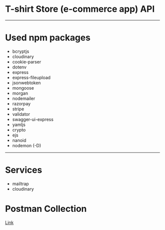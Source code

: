 # T-shirt Store (e-commerce app) API

---

# Used npm packages

- bcryptjs
- cloudinary
- cookie-parser
- dotenv
- express
- express-fileupload
- jsonwebtoken
- mongoose
- morgan
- nodemailer
- razorpay
- stripe
- validator
- swagger-ui-express
- yamljs
- crypto
- ejs
- nanoid
- nodemon (-D)

---

# Services

- mailtrap
- cloudinary

# Postman Collection

[Link](https://www.getpostman.com/collections/a619fcf25776e09cae95)
